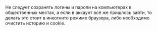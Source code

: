  Не следует сохранять логины и пароли на компьютерах в общественных местах, а если в аккаунт всё же пришлось зайти, то делать это стоит в инкогнито режиме браузера, либо необходимо очистить историю и cookie.
